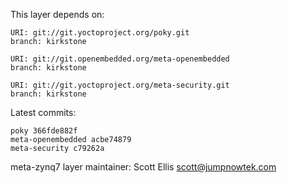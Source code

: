 This layer depends on:

    URI: git://git.yoctoproject.org/poky.git
    branch: kirkstone

    URI: git://git.openembedded.org/meta-openembedded
    branch: kirkstone

    URI: git://git.yoctoproject.org/meta-security.git
    branch: kirkstone

Latest commits:

    poky 366fde882f
    meta-openembedded acbe74879
    meta-security c79262a

meta-zynq7 layer maintainer: Scott Ellis <scott@jumpnowtek.com>
